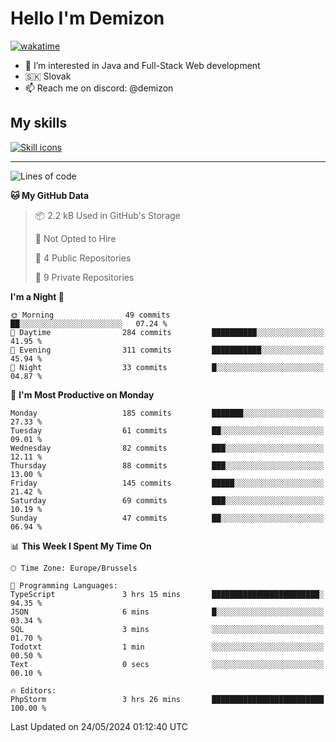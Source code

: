 # Hello I'm Demizon
[![wakatime](https://wakatime.com/badge/user/6ad1949f-d6d7-44f9-9eee-c35e54cc499b.svg)](https://wakatime.com/@6ad1949f-d6d7-44f9-9eee-c35e54cc499b)
- 👀 I’m interested in Java and Full-Stack Web development
- 🇸🇰 Slovak
- 📫 Reach me on discord: @demizon

## My skills
[![Skill icons](https://skillicons.dev/icons?i=java,js,ts,html,css,react,nextjs,tailwind,supabase,py,git,docker,linux,mysql,postgres,mongo&theme=dark)](https://github.com/Demizon3433)

---

<!--START_SECTION:waka-->
![Lines of code](https://img.shields.io/badge/From%20Hello%20World%20I%27ve%20Written-193.0%20thousand%20lines%20of%20code-blue)

**🐱 My GitHub Data** 

> 📦 2.2 kB Used in GitHub's Storage 
 > 
> 🚫 Not Opted to Hire
 > 
> 📜 4 Public Repositories 
 > 
> 🔑 9 Private Repositories 
 > 
**I'm a Night 🦉** 

```text
🌞 Morning                49 commits          ██░░░░░░░░░░░░░░░░░░░░░░░   07.24 % 
🌆 Daytime                284 commits         ██████████░░░░░░░░░░░░░░░   41.95 % 
🌃 Evening                311 commits         ███████████░░░░░░░░░░░░░░   45.94 % 
🌙 Night                  33 commits          █░░░░░░░░░░░░░░░░░░░░░░░░   04.87 % 
```
📅 **I'm Most Productive on Monday** 

```text
Monday                   185 commits         ███████░░░░░░░░░░░░░░░░░░   27.33 % 
Tuesday                  61 commits          ██░░░░░░░░░░░░░░░░░░░░░░░   09.01 % 
Wednesday                82 commits          ███░░░░░░░░░░░░░░░░░░░░░░   12.11 % 
Thursday                 88 commits          ███░░░░░░░░░░░░░░░░░░░░░░   13.00 % 
Friday                   145 commits         █████░░░░░░░░░░░░░░░░░░░░   21.42 % 
Saturday                 69 commits          ███░░░░░░░░░░░░░░░░░░░░░░   10.19 % 
Sunday                   47 commits          ██░░░░░░░░░░░░░░░░░░░░░░░   06.94 % 
```


📊 **This Week I Spent My Time On** 

```text
🕑︎ Time Zone: Europe/Brussels

💬 Programming Languages: 
TypeScript               3 hrs 15 mins       ████████████████████████░   94.35 % 
JSON                     6 mins              █░░░░░░░░░░░░░░░░░░░░░░░░   03.34 % 
SQL                      3 mins              ░░░░░░░░░░░░░░░░░░░░░░░░░   01.70 % 
Todotxt                  1 min               ░░░░░░░░░░░░░░░░░░░░░░░░░   00.50 % 
Text                     0 secs              ░░░░░░░░░░░░░░░░░░░░░░░░░   00.10 % 

🔥 Editors: 
PhpStorm                 3 hrs 26 mins       █████████████████████████   100.00 % 
```


 Last Updated on 24/05/2024 01:12:40 UTC
<!--END_SECTION:waka-->
